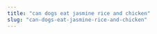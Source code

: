 ```yaml
---
title: "can dogs eat jasmine rice and chicken"
slug: "can-dogs-eat-jasmine-rice-and-chicken"
---
```


